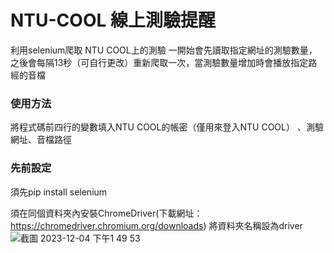 # NTU-COOL 線上測驗提醒


利用selenium爬取 NTU COOL上的測驗
一開始會先讀取指定網址的測驗數量，之後會每隔13秒（可自行更改）重新爬取一次，當測驗數量增加時會播放指定路經的音檔

<h3>使用方法</h3>

將程式碼前四行的變數填入NTU COOL的帳密（僅用來登入NTU COOL）
、測驗網址、音檔路徑

<h3>先前設定</h3>

須先pip install selenium

須在同個資料夾內安裝ChromeDriver(下載網址：https://chromedriver.chromium.org/downloads)
將資料夾名稱設為driver
![截圖 2023-12-04 下午1 49 53](https://github.com/JoloanTsai/NTU-COOL-test-monitor/assets/134209558/0a09d3f6-ec0d-40a2-bab6-a50737e415db)
